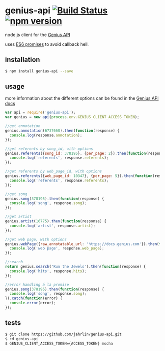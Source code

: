 # genius-api [![Build Status](https://travis-ci.org/jahrlin/genius-api.svg?branch=master)](https://travis-ci.org/jahrlin/genius-api) [![npm version](https://badge.fury.io/js/genius-api.svg)](http://badge.fury.io/js/genius-api)

node.js client for the [Genius API](https://docs.genius.com)

uses [ES6 promises](https://developer.mozilla.org/en-US/docs/Web/JavaScript/Reference/Global_Objects/Promise) to avoid callback hell.

## installation
```bash
$ npm install genius-api --save
```

## usage
more information about the different options can be found in the [Genius API docs](https://docs.genius.com/)
```js
var api = require('genius-api');
var genius = new api(process.env.GENIUS_CLIENT_ACCESS_TOKEN);

//get annotation
genius.annotation(6737668).then(function(response) {
  console.log(response.annotation);
});

//get referents by song_id, with options
genius.referents({song_id: 378195}, {per_page: 2}).then(function(response) {
  console.log('referents', response.referents);
});

//get referents by web_page_id, with options
genius.referents({web_page_id: 10347}, {per_page: 5}).then(function(response) {
  console.log('referents', response.referents);
});

//get song
genius.song(378195).then(function(response) {
  console.log('song', response.song);  
});

//get artist
genius.artist(16775).then(function(response) {
  console.log('artist', response.artist);
});

//get web page, with options
genius.webPage({raw_annotatable_url: 'https://docs.genius.com'}).then(function(response) {
  console.log('web page', response.web_page);
});

//search
return genius.search('Run the Jewels').then(function(response) {
  console.log('hits', response.hits);
});

//error handling á la promise
genius.song(378195).then(function(response) {
  console.log('song', response.song);
}).catch(function(error) {
  console.error(error);
});
```

## tests
```bash
$ git clone https://github.com/jahrlin/genius-api.git
$ cd genius-api
$ GENIUS_CLIENT_ACCESS_TOKEN={ACCESS_TOKEN} mocha
```
